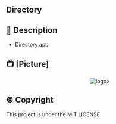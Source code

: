 ## Directory


## 📃 Description

* Directory app

## 📺 [Picture]

<p align="center"
  
 ![logo](annuaire.gif)>
 
</p>







## ©️ Copyright
This project is under the MIT LICENSE
